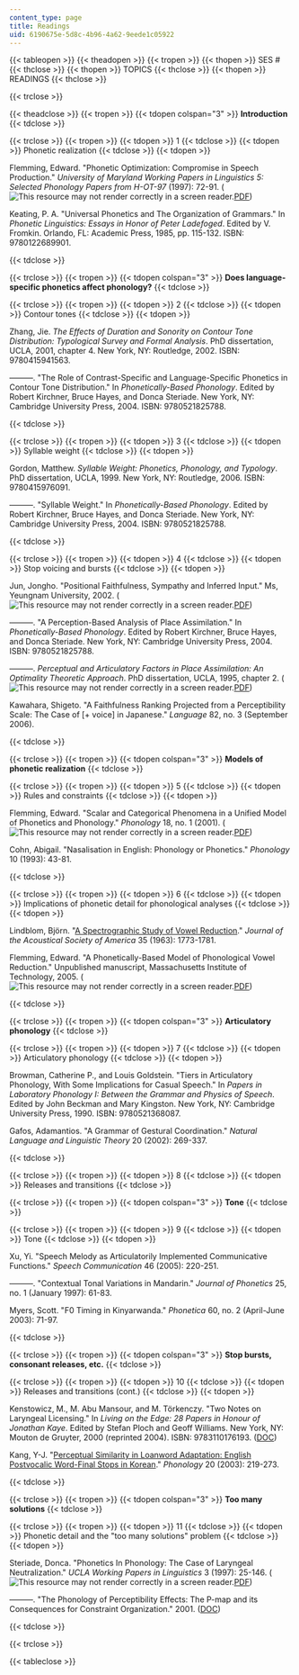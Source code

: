 ```yaml
---
content_type: page
title: Readings
uid: 6190675e-5d8c-4b96-4a62-9eede1c05922
---
```


{{< tableopen >}}
{{< theadopen >}}
{{< tropen >}}
{{< thopen >}}
SES #
{{< thclose >}}
{{< thopen >}}
TOPICS
{{< thclose >}}
{{< thopen >}}
READINGS
{{< thclose >}}

{{< trclose >}}

{{< theadclose >}}
{{< tropen >}}
{{< tdopen colspan="3" >}}
**Introduction**
{{< tdclose >}}

{{< trclose >}}
{{< tropen >}}
{{< tdopen >}}
1
{{< tdclose >}}
{{< tdopen >}}
Phonetic realization
{{< tdclose >}}
{{< tdopen >}}


Flemming, Edward. "Phonetic Optimization: Compromise in Speech Production." _University of Maryland Working Papers in Linguistics 5: Selected Phonology Papers from H-OT-97_ (1997): 72-91. (![This resource may not render correctly in a screen reader.](/images/inacessible.gif)[PDF](http://web.mit.edu/flemming/www/paper/ot.pdf))

Keating, P. A. "Universal Phonetics and The Organization of Grammars." In _Phonetic Linguistics: Essays in Honor of Peter Ladefoged_. Edited by V. Fromkin. Orlando, FL: Academic Press, 1985, pp. 115-132. ISBN: 9780122689901.


{{< tdclose >}}

{{< trclose >}}
{{< tropen >}}
{{< tdopen colspan="3" >}}
**Does language-specific phonetics affect phonology?**
{{< tdclose >}}

{{< trclose >}}
{{< tropen >}}
{{< tdopen >}}
2
{{< tdclose >}}
{{< tdopen >}}
Contour tones
{{< tdclose >}}
{{< tdopen >}}


Zhang, Jie. _The Effects of Duration and Sonority on Contour Tone Distribution: Typological Survey and Formal Analysis_. PhD dissertation, UCLA, 2001, chapter 4. New York, NY: Routledge, 2002. ISBN: 9780415941563.

———. "The Role of Contrast-Specific and Language-Specific Phonetics in Contour Tone Distribution." In _Phonetically-Based Phonology_. Edited by Robert Kirchner, Bruce Hayes, and Donca Steriade. New York, NY: Cambridge University Press, 2004. ISBN: 9780521825788.


{{< tdclose >}}

{{< trclose >}}
{{< tropen >}}
{{< tdopen >}}
3
{{< tdclose >}}
{{< tdopen >}}
Syllable weight
{{< tdclose >}}
{{< tdopen >}}


Gordon, Matthew. _Syllable Weight: Phonetics, Phonology, and Typology_. PhD dissertation, UCLA, 1999. New York, NY: Routledge, 2006. ISBN: 9780415976091.

———. "Syllable Weight." In _Phonetically-Based Phonology_. Edited by Robert Kirchner, Bruce Hayes, and Donca Steriade. New York, NY: Cambridge University Press, 2004. ISBN: 9780521825788.


{{< tdclose >}}

{{< trclose >}}
{{< tropen >}}
{{< tdopen >}}
4
{{< tdclose >}}
{{< tdopen >}}
Stop voicing and bursts
{{< tdclose >}}
{{< tdopen >}}


Jun, Jongho. "Positional Faithfulness, Sympathy and Inferred Input." Ms, Yeungnam University, 2002. (![This resource may not render correctly in a screen reader.](/images/inacessible.gif)[PDF](http://ling.snu.ac.kr/jun/work/inferred.pdf))

———. "A Perception-Based Analysis of Place Assimilation." In _Phonetically-Based Phonology_. Edited by Robert Kirchner, Bruce Hayes, and Donca Steriade. New York, NY: Cambridge University Press, 2004. ISBN: 9780521825788.

———. _Perceptual and Articulatory Factors in Place Assimilation: An Optimality Theoretic Approach_. PhD dissertation, UCLA, 1995, chapter 2. (![This resource may not render correctly in a screen reader.](/images/inacessible.gif)[PDF](http://ling.snu.ac.kr/jun/work/phd/ch2.pdf))

Kawahara, Shigeto. "A Faithfulness Ranking Projected from a Perceptibility Scale: The Case of \[+ voice\] in Japanese." _Language_ 82, no. 3 (September 2006).


{{< tdclose >}}

{{< trclose >}}
{{< tropen >}}
{{< tdopen colspan="3" >}}
**Models of phonetic realization**
{{< tdclose >}}

{{< trclose >}}
{{< tropen >}}
{{< tdopen >}}
5
{{< tdclose >}}
{{< tdopen >}}
Rules and constraints
{{< tdclose >}}
{{< tdopen >}}


Flemming, Edward. "Scalar and Categorical Phenomena in a Unified Model of Phonetics and Phonology." _Phonology_ 18, no. 1 (2001). (![This resource may not render correctly in a screen reader.](/images/inacessible.gif)[PDF](http://web.mit.edu/flemming/www/paper/scalar.pdf))

Cohn, Abigail. "Nasalisation in English: Phonology or Phonetics." _Phonology_ 10 (1993): 43-81.


{{< tdclose >}}

{{< trclose >}}
{{< tropen >}}
{{< tdopen >}}
6
{{< tdclose >}}
{{< tdopen >}}
Implications of phonetic detail for phonological analyses
{{< tdclose >}}
{{< tdopen >}}


Lindblom, Björn. "[A Spectrographic Study of Vowel Reduction](http://dx.doi.org/10.1121/1.1918816)." _Journal of the Acoustical Society of America_ 35 (1963): 1773-1781.

Flemming, Edward. "A Phonetically-Based Model of Phonological Vowel Reduction." Unpublished manuscript, Massachusetts Institute of Technology, 2005. (![This resource may not render correctly in a screen reader.](/images/inacessible.gif)[PDF](http://web.mit.edu/flemming/www/paper/vowelred.pdf))


{{< tdclose >}}

{{< trclose >}}
{{< tropen >}}
{{< tdopen colspan="3" >}}
**Articulatory phonology**
{{< tdclose >}}

{{< trclose >}}
{{< tropen >}}
{{< tdopen >}}
7
{{< tdclose >}}
{{< tdopen >}}
Articulatory phonology
{{< tdclose >}}
{{< tdopen >}}


Browman, Catherine P., and Louis Goldstein. "Tiers in Articulatory Phonology, With Some Implications for Casual Speech." In _Papers in Laboratory Phonology I: Between the Grammar and Physics of Speech_. Edited by John Beckman and Mary Kingston. New York, NY: Cambridge University Press, 1990. ISBN: 9780521368087.

Gafos, Adamantios. "A Grammar of Gestural Coordination." _Natural Language and Linguistic Theory_ 20 (2002): 269-337.


{{< tdclose >}}

{{< trclose >}}
{{< tropen >}}
{{< tdopen >}}
8
{{< tdclose >}}
{{< tdopen >}}
Releases and transitions
{{< tdclose >}}

{{< trclose >}}
{{< tropen >}}
{{< tdopen colspan="3" >}}
**Tone**
{{< tdclose >}}

{{< trclose >}}
{{< tropen >}}
{{< tdopen >}}
9
{{< tdclose >}}
{{< tdopen >}}
Tone
{{< tdclose >}}
{{< tdopen >}}


Xu, Yi. "Speech Melody as Articulatorily Implemented Communicative Functions." _Speech Communication_ 46 (2005): 220-251.

———. "Contextual Tonal Variations in Mandarin." _Journal of Phonetics_ 25, no. 1 (January 1997): 61-83.

Myers, Scott. "F0 Timing in Kinyarwanda." _Phonetica_ 60, no. 2 (April-June 2003): 71-97.


{{< tdclose >}}

{{< trclose >}}
{{< tropen >}}
{{< tdopen colspan="3" >}}
**Stop bursts, consonant releases, etc.**
{{< tdclose >}}

{{< trclose >}}
{{< tropen >}}
{{< tdopen >}}
10
{{< tdclose >}}
{{< tdopen >}}
Releases and transitions (cont.)
{{< tdclose >}}
{{< tdopen >}}


Kenstowicz, M., M. Abu Mansour, and M. Törkenczy. "Two Notes on Laryngeal Licensing." In _Living on the Edge: 28 Papers in Honour of Jonathan Kaye_. Edited by Stefan Ploch and Geoff Williams. New York, NY: Mouton de Gruyter, 2000 (reprinted 2004). ISBN: 9783110176193. ([DOC](http://web.mit.edu/linguistics/people/faculty/kenstowicz/laryngeal_licensing.doc))

Kang, Y-J. "[Perceptual Similarity in Loanword Adaptation: English Postvocalic Word-Final Stops in Korean](http://dx.doi.org/10.1017/S0952675703004524)." _Phonology_ 20 (2003): 219-273.


{{< tdclose >}}

{{< trclose >}}
{{< tropen >}}
{{< tdopen colspan="3" >}}
**Too many solutions**
{{< tdclose >}}

{{< trclose >}}
{{< tropen >}}
{{< tdopen >}}
11
{{< tdclose >}}
{{< tdopen >}}
Phonetic detail and the "too many solutions" problem
{{< tdclose >}}
{{< tdopen >}}


Steriade, Donca. "Phonetics In Phonology: The Case of Laryngeal Neutralization." _UCLA Working Papers in Linguistics_ 3 (1997): 25-146. (![This resource may not render correctly in a screen reader.](/images/inacessible.gif)[PDF](http://www.linguistics.ucla.edu/people/steriade/papers/phoneticsinphonology.pdf))

———. "The Phonology of Perceptibility Effects: The P-map and its Consequences for Constraint Organization." 2001. ([DOC](http://www.linguistics.ucla.edu/people/steriade/papers/P-map_for_phonology.doc))


{{< tdclose >}}

{{< trclose >}}

{{< tableclose >}}